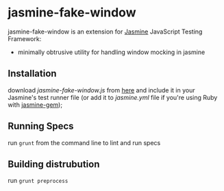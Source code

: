 # jasmine-fake-window

jasmine-fake-window is an extension for [Jasmine](http://pivotal.github.com/jasmine/) JavaScript Testing Framework:

- minimally obtrusive utility for handling window mocking in jasmine

## Installation

download _jasmine-fake-window.js_ from [here](https://raw.github.com/ryanv/jasmine-fake-window/master/dist/jasmine-fake-window.js) and include it in your Jasmine's test runner file (or add it to _jasmine.yml_ file if you're using Ruby with [jasmine-gem](http://github.com/pivotal/jasmine-gem));

## Running Specs

run `grunt` from the command line to lint and run specs

## Building distrubution

run `grunt preprocess`


